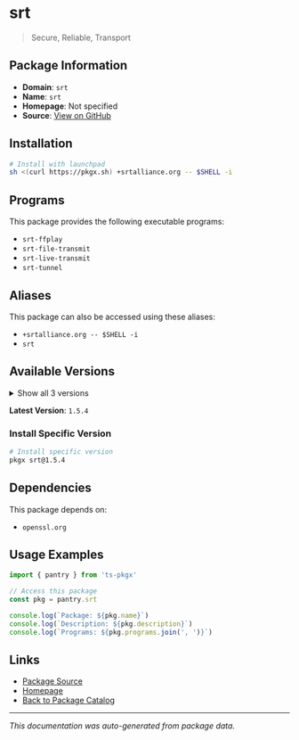 # srt

> Secure, Reliable, Transport

## Package Information

- **Domain**: `srt`
- **Name**: `srt`
- **Homepage**: Not specified
- **Source**: [View on GitHub](https://github.com/pkgxdev/pantry/tree/main/projects/srtalliance.org/package.yml)

## Installation

```bash
# Install with launchpad
sh <(curl https://pkgx.sh) +srtalliance.org -- $SHELL -i
```

## Programs

This package provides the following executable programs:

- `srt-ffplay`
- `srt-file-transmit`
- `srt-live-transmit`
- `srt-tunnel`

## Aliases

This package can also be accessed using these aliases:

- `+srtalliance.org -- $SHELL -i`
- `srt`

## Available Versions

<details>
<summary>Show all 3 versions</summary>

- `1.5.4`, `1.5.3`, `1.5.2`

</details>

**Latest Version**: `1.5.4`

### Install Specific Version

```bash
# Install specific version
pkgx srt@1.5.4
```

## Dependencies

This package depends on:

- `openssl.org`

## Usage Examples

```typescript
import { pantry } from 'ts-pkgx'

// Access this package
const pkg = pantry.srt

console.log(`Package: ${pkg.name}`)
console.log(`Description: ${pkg.description}`)
console.log(`Programs: ${pkg.programs.join(', ')}`)
```

## Links

- [Package Source](https://github.com/pkgxdev/pantry/tree/main/projects/srtalliance.org/package.yml)
- [Homepage](#)
- [Back to Package Catalog](../package-catalog.md)

---

*This documentation was auto-generated from package data.*

